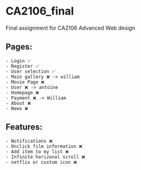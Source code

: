 # CA2106_final

Final assignment for CA2106 Advanced Web design

## Pages:

    - Login ✅
    - Register ✅
    - User selection ✅
    - Main gallery ❌ -> william
    - Movie Page ❌
    - User ❌ -> antoine
    - Homepage ❌
    - Payment ❌ -> William 
    - About ❌
    - News ❌

## Features:

    - Notifications ❌
    - Onclick film information ❌
    - Add item to my list ❌
    - Infinite horizonal scroll ❌
    - netflix or custom icon ❌
